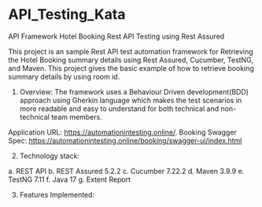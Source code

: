 # API_Testing_Kata
API Framework
Hotel Booking Rest API Testing using Rest Assured


This project is an sample Rest API test automation framework for Retrieving the Hotel Booking summary details using Rest Assured, Cucumber, TestNG, and Maven. This project gives the basic example of how to retrieve booking summary details by using room id.

1. Overview:
The framework uses a Behaviour Driven development(BDD) approach using Gherkin language which makes the test scenarios in more readable and easy to understand for both technical and non-technical team members.

Application URL: https://automationintesting.online/.
Booking Swagger Spec: https://automationintesting.online/booking/swagger-ui/index.html

2. Technology stack:

 a. REST API
 b. REST Assured 5.2.2
 c. Cucumber 7.22.2
 d. Maven 3.9.9
 e. TestNG 7.11
 f. Java 17
 g. Extent Report 
 
 3. Features Implemented:
 
